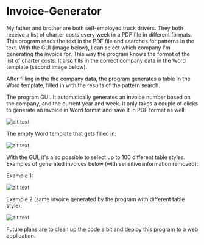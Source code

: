 # Invoice-Generator
My father and brother are both self-employed truck drivers. They both receive a list of charter costs every week in a PDF file in different formats. This program reads the text in the PDF file and searches for patterns in the text. With the GUI (image below), I can select which company I'm generating the invoice for. This way the program knows the format of the list of charter costs. It also fills in the correct company data in the Word template (second image below). 

After filling in the the company data, the program generates a table in the Word template, filled in with the results of the pattern search. 

The program GUI. It automatically generates an invoice number based on the company, and the current year and week. It only takes a couple of clicks to generate an invoice in Word format and save it in PDF format as well:

![alt text](https://user-images.githubusercontent.com/58829624/97108797-0c483700-16d0-11eb-980d-88b519568926.png)

The empty Word template that gets filled in:

![alt text](https://user-images.githubusercontent.com/58829624/97108795-0bafa080-16d0-11eb-8e19-2602c50737f3.png)

With the GUI, it's also possible to select up to 100 different table styles. Examples of generated invoices below (with sensitive information removed): 

Example 1:

![alt text](https://user-images.githubusercontent.com/58829624/97109168-f0459500-16d1-11eb-8bfd-da74982364ad.png)

Example 2 (same invoice generated by the program with different table style):

![alt text](https://user-images.githubusercontent.com/58829624/97109170-f0de2b80-16d1-11eb-82a9-a5f9e538894b.png)

Future plans are to clean up the code a bit and deploy this program to a web application.
